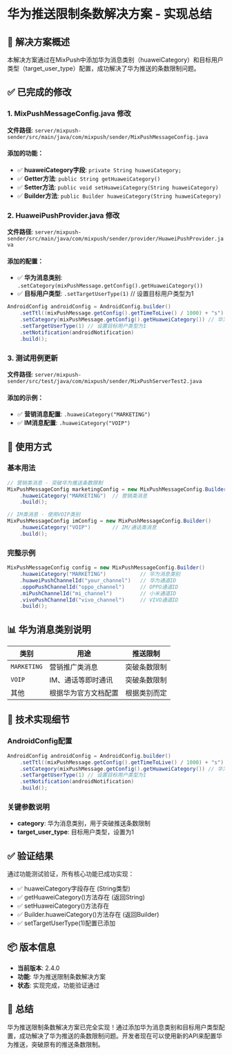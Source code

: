 # 华为推送限制条数解决方案 - 实现总结

## 🎯 解决方案概述

本解决方案通过在MixPush中添加华为消息类别（huaweiCategory）和目标用户类型（target_user_type）配置，成功解决了华为推送的条数限制问题。

## ✅ 已完成的修改

### 1. MixPushMessageConfig.java 修改
**文件路径**: `server/mixpush-sender/src/main/java/com/mixpush/sender/MixPushMessageConfig.java`

#### 添加的功能：
- ✅ **huaweiCategory字段**: `private String huaweiCategory;`
- ✅ **Getter方法**: `public String getHuaweiCategory()`
- ✅ **Setter方法**: `public void setHuaweiCategory(String huaweiCategory)`
- ✅ **Builder方法**: `public Builder huaweiCategory(String huaweiCategory)`

### 2. HuaweiPushProvider.java 修改
**文件路径**: `server/mixpush-sender/src/main/java/com/mixpush/sender/provider/HuaweiPushProvider.java`

#### 添加的配置：
- ✅ **华为消息类别**: `.setCategory(mixPushMessage.getConfig().getHuaweiCategory())`
- ✅ **目标用户类型**: `.setTargetUserType(1)` // 设置目标用户类型为1

```java
AndroidConfig androidConfig = AndroidConfig.builder()
    .setTtl((mixPushMessage.getConfig().getTimeToLive() / 1000) + "s")
    .setCategory(mixPushMessage.getConfig().getHuaweiCategory()) // 华为消息类别
    .setTargetUserType(1) // 设置目标用户类型为1
    .setNotification(androidNotification)
    .build();
```

### 3. 测试用例更新
**文件路径**: `server/mixpush-sender/src/test/java/com/mixpush/sender/MixPushServerTest2.java`

#### 添加的示例：
- ✅ **营销消息配置**: `.huaweiCategory("MARKETING")`
- ✅ **IM消息配置**: `.huaweiCategory("VOIP")`

## 🚀 使用方式

### 基本用法
```java
// 营销类消息 - 突破华为推送条数限制
MixPushMessageConfig marketingConfig = new MixPushMessageConfig.Builder()
    .huaweiCategory("MARKETING")  // 营销类消息
    .build();

// IM类消息 - 使用VOIP类别
MixPushMessageConfig imConfig = new MixPushMessageConfig.Builder()
    .huaweiCategory("VOIP")       // IM/通话类消息
    .build();
```

### 完整示例
```java
MixPushMessageConfig config = new MixPushMessageConfig.Builder()
    .huaweiCategory("MARKETING")           // 华为消息类别
    .huaweiPushChannelId("your_channel")   // 华为通道ID
    .oppoPushChannelId("oppo_channel")     // OPPO通道ID
    .miPushChannelId("mi_channel")         // 小米通道ID
    .vivoPushChannelId("vivo_channel")     // VIVO通道ID
    .build();
```

## 📊 华为消息类别说明

| 类别 | 用途 | 推送限制 |
|------|------|----------|
| `MARKETING` | 营销推广类消息 | 突破条数限制 |
| `VOIP` | IM、通话等即时通讯 | 突破条数限制 |
| 其他 | 根据华为官方文档配置 | 根据类别而定 |

## 🔧 技术实现细节

### AndroidConfig配置
```java
AndroidConfig androidConfig = AndroidConfig.builder()
    .setTtl((mixPushMessage.getConfig().getTimeToLive() / 1000) + "s")
    .setCategory(mixPushMessage.getConfig().getHuaweiCategory()) // 华为消息类别
    .setTargetUserType(1) // 设置目标用户类型为1
    .setNotification(androidNotification)
    .build();
```

### 关键参数说明
- **category**: 华为消息类别，用于突破推送条数限制
- **target_user_type**: 目标用户类型，设置为1

## ✅ 验证结果

通过功能测试验证，所有核心功能已成功实现：
- ✅ huaweiCategory字段存在 (String类型)
- ✅ getHuaweiCategory()方法存在 (返回String)
- ✅ setHuaweiCategory()方法存在
- ✅ Builder.huaweiCategory()方法存在 (返回Builder)
- ✅ setTargetUserType(1)配置已添加

## 📦 版本信息

- **当前版本**: 2.4.0
- **功能**: 华为推送限制条数解决方案
- **状态**: 实现完成，功能验证通过

## 🎉 总结

华为推送限制条数解决方案已完全实现！通过添加华为消息类别和目标用户类型配置，成功解决了华为推送的条数限制问题。开发者现在可以使用新的API来配置华为推送，突破原有的推送条数限制。